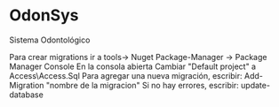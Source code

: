 # OdonSys
Sistema Odontológico
 
Para crear migrations
ir a tools-> Nuget Package-Manager -> Package Manager Console
En la consola abierta
 Cambiar "Default project" a Access\Access.Sql
Para agregar una nueva migración, escribir:
 Add-Migration "nombre de la migracion"
Si no hay errores, escribir:
 update-database

